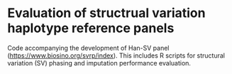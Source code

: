 # Evaluation of structrual variation haplotype reference panels
Code accompanying the development of Han-SV panel (https://www.biosino.org/svrp/index). This includes R scripts for structural variation (SV) phasing and imputation performance evaluation.

